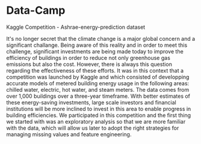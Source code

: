 # Data-Camp
Kaggle Competition - Ashrae-energy-prediction dataset

It's no longer secret that the climate change is a major global concern and a significant challange. Being aware of this reality and in order to meet this challenge, significant investments are being made today to improve the efficiency of buildings in order to reduce not only greenhouse gas emissions but also the cost. However, there is always this question regarding the effectiveness of these efforts.
It was in this context that a competition was launched by Kaggle and which consisted of developping accurate models of metered building energy usage in the following areas: chilled water, electric, hot water, and steam meters. The data comes from over 1,000 buildings over a three-year timeframe. With better estimates of these energy-saving investments, large scale investors and financial institutions will be more inclined to invest in this area to enable progress in building efficiencies.
We participated in this competition and the first thing we started with was an exploratory analysis so that we are more familiar with the data, which will allow us later to adopt the right strategies for managing missing values and feature engineering.
